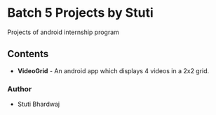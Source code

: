 # Batch 5 Projects by Stuti

Projects of android internship program

## Contents

* **VideoGrid** - An android app which displays 4 videos in a 2x2 grid.

### Author

* Stuti Bhardwaj

